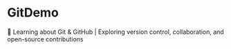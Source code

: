 # GitDemo
📘 Learning about Git &amp; GitHub | Exploring version control, collaboration, and open-source contributions
